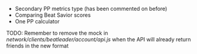 - Secondary PP metrics type (has been commented on before)
- Comparing Beat Savior scores
- One PP calculator

TODO: Remember to remove the mock in *network/clients/beatleader/account/api.js* when the API will already return friends in the new format